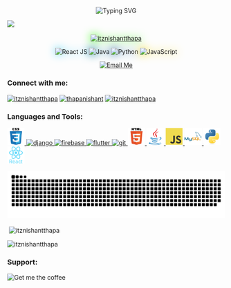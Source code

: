 
<!-- Profile Views Section -->
<p align="center">
  <img src="https://readme-typing-svg.herokuapp.com?color=0e75b6&lines=Welcome+to+my+GitHub+Profile!;Keep+hustling+everyday+:)" alt="Typing SVG">
</p>
<img src="https://www.animatedimages.org/data/media/562/animated-line-image-0184.gif" width="1920" />



<p align="center">
  <p align="center">
  <a href="https://github.com/itznishantthapa">
    <img src="https://komarev.com/ghpvc/?username=itznishantthapa&label=Profile%20views&color=brightgreen&style=for-the-badge" 
         alt="itznishantthapa" 
         width="300" 
         style="filter: drop-shadow(0px 0px 10px #39FF14); animation: pulse 2s infinite;" />
  </a>



<!-- Expertise Section -->
<p align="center">
   <img src="https://cdn.jsdelivr.net/gh/devicons/devicon/icons/react/react-original.svg" 
       alt="React JS" 
       width="100" 
       style="filter: drop-shadow(0px 0px 10px #61DAFB); animation: glow 1.5s infinite alternate;" />
  <img src="https://cdn.jsdelivr.net/gh/devicons/devicon/icons/java/java-original.svg" 
       alt="Java" 
       width="100" 
       style="filter: drop-shadow(0px 0px 10px #007396); animation: glow 1.5s infinite alternate;" />
  <img src="https://cdn.jsdelivr.net/gh/devicons/devicon/icons/python/python-original.svg" 
       alt="Python" 
       width="100" 
       style="filter: drop-shadow(0px 0px 10px #3776AB); animation: glow 1.5s infinite alternate;" />
  <img src="https://cdn.jsdelivr.net/gh/devicons/devicon/icons/javascript/javascript-original.svg" 
       alt="JavaScript" 
       width="100" 
       style="filter: drop-shadow(0px 0px 10px #F7DF1E); animation: glow 1.5s infinite alternate;" />
</p>

<!-- Contact Section -->
<p align="center">
  <a href="mailto:itsnishantu@gmail.com">
    <img src="https://img.shields.io/badge/-itsnishantu@gmail.com-D14836?style=for-the-badge&logo=gmail&logoColor=white" alt="Email Me" />
  </a>
</p>


<h3 align="left">Connect with me:</h3>
<p align="left">
<a href="https://twitter.com/itznishantthapa" target="blank"><img align="center" src="https://raw.githubusercontent.com/rahuldkjain/github-profile-readme-generator/master/src/images/icons/Social/twitter.svg" alt="itznishantthapa" height="30" width="40" /></a>
<a href="https://linkedin.com/in/thapanishant" target="blank"><img align="center" src="https://raw.githubusercontent.com/rahuldkjain/github-profile-readme-generator/master/src/images/icons/Social/linked-in-alt.svg" alt="thapanishant" height="30" width="40" /></a>
<a href="https://instagram.com/itznishantthapa" target="blank"><img align="center" src="https://raw.githubusercontent.com/rahuldkjain/github-profile-readme-generator/master/src/images/icons/Social/instagram.svg" alt="itznishantthapa" height="30" width="40" /></a>
</p>

<h3 align="left">Languages and Tools:</h3>
<p align="left"> <a href="https://www.w3schools.com/css/" target="_blank" rel="noreferrer"> <img src="https://raw.githubusercontent.com/devicons/devicon/master/icons/css3/css3-original-wordmark.svg" alt="css3" width="40" height="40"/> </a> <a href="https://www.djangoproject.com/" target="_blank" rel="noreferrer"> <img src="https://cdn.worldvectorlogo.com/logos/django.svg" alt="django" width="40" height="40"/> </a> <a href="https://firebase.google.com/" target="_blank" rel="noreferrer"> <img src="https://www.vectorlogo.zone/logos/firebase/firebase-icon.svg" alt="firebase" width="40" height="40"/> </a> <a href="https://flutter.dev" target="_blank" rel="noreferrer"> <img src="https://www.vectorlogo.zone/logos/flutterio/flutterio-icon.svg" alt="flutter" width="40" height="40"/> </a> <a href="https://git-scm.com/" target="_blank" rel="noreferrer"> <img src="https://www.vectorlogo.zone/logos/git-scm/git-scm-icon.svg" alt="git" width="40" height="40"/> </a> <a href="https://www.w3.org/html/" target="_blank" rel="noreferrer"> <img src="https://raw.githubusercontent.com/devicons/devicon/master/icons/html5/html5-original-wordmark.svg" alt="html5" width="40" height="40"/> </a> <a href="https://www.java.com" target="_blank" rel="noreferrer"> <img src="https://raw.githubusercontent.com/devicons/devicon/master/icons/java/java-original.svg" alt="java" width="40" height="40"/> </a> <a href="https://developer.mozilla.org/en-US/docs/Web/JavaScript" target="_blank" rel="noreferrer"> <img src="https://raw.githubusercontent.com/devicons/devicon/master/icons/javascript/javascript-original.svg" alt="javascript" width="40" height="40"/> </a> <a href="https://www.mysql.com/" target="_blank" rel="noreferrer"> <img src="https://raw.githubusercontent.com/devicons/devicon/master/icons/mysql/mysql-original-wordmark.svg" alt="mysql" width="40" height="40"/> </a> <a href="https://www.python.org" target="_blank" rel="noreferrer"> <img src="https://raw.githubusercontent.com/devicons/devicon/master/icons/python/python-original.svg" alt="python" width="40" height="40"/> </a> <a href="https://reactjs.org/" target="_blank" rel="noreferrer"> <img src="https://raw.githubusercontent.com/devicons/devicon/master/icons/react/react-original-wordmark.svg" alt="react" width="40" height="40"/> </a> </p>

![Snake animation Contribution Graph](https://github.com/itznishantthapa/itznishantthapa/blob/main/gridSnake.svg)

<p>&nbsp;<img align="center" src="https://github-readme-stats.vercel.app/api?username=itznishantthapa&show_icons=true&locale=en" alt="itznishantthapa" /></p>

<p><img align="center" src="https://github-readme-streak-stats.herokuapp.com/?user=itznishantthapa&" alt="itznishantthapa" /></p>


<h3 align="left">Support:</h3>
<p><a href="https://www.buymeacoffee.com/Get me the coffee"> <img align="left" src="https://cdn.buymeacoffee.com/buttons/v2/default-yellow.png" height="50" width="210" alt="Get me the coffee" /></a></p><br><br>
